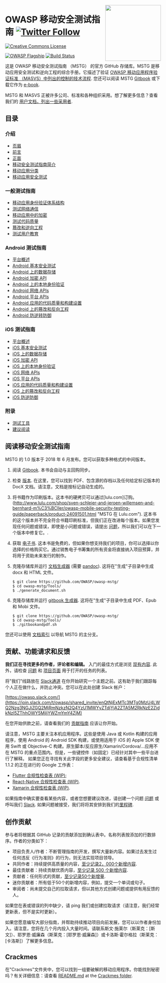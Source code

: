 <a href="https://leanpub.com/mobile-security-testing-guide"><img width=180px align="right" style="float: right;" src="Document/Images/mstg-cover-release-small.jpg"></a>

# OWASP 移动安全测试指南 [![Twitter Follow](https://img.shields.io/twitter/follow/OWASP_MSTG.svg?style=social&label=Follow)](https://twitter.com/OWASP_MSTG)

[![Creative Commons License](https://licensebuttons.net/l/by-sa/4.0/88x31.png)](https://creativecommons.org/licenses/by-sa/4.0/ "CC BY-SA 4.0")

[![OWASP Flagship](https://img.shields.io/badge/owasp-flagship%20project-48A646.svg)](https://www.owasp.org/index.php/Category:OWASP_Project#tab=Project_Inventory)
[![Build Status](https://travis-ci.com/OWASP/owasp-mstg.svg?branch=master)](https://travis-ci.com/OWASP/owasp-mstg)

这是 OWASP 移动安全测试指南 （MSTG） 的官方 GitHub 存储库。MSTG 是移动应用安全测试和逆向工程的综合手册。它描述了验证 [OWASP 移动应用程序验证标准 （MASVS）中列出的控制的技术流程](https://github.com/OWASP/owasp-masvs "MASVS").
您还可以阅读 MSTG [Gitbook](https://mobile-security.gitbook.io/mobile-security-testing-guide/ "MSTG @ Gitbook") 或下载它作为 [e-book](https://leanpub.com/mobile-security-testing-guide-preview "MSTG as an e-book").

MSTG 和 MASVS 正被许多公司、标准和各种组织采用。想了解更多信息？查看我们的 [用户文档，列出一些采用者](Users.md).

## 目录

### 介绍

- [页眉](Document-cn/0x00-Header.md)
- [前言](Document-cn/Foreword.md)
- [正面](Document-cn/0x02-Frontispiece.md)
- [移动安全测试指南简介](Document-cn/0x03-Overview.md)
- [移动应用分类](Document-cn/0x04a-Mobile-App-Taxonomy.md)
- [移动应用安全测试](Document-cn/0x04b-Mobile-App-Security-Testing.md)

### 一般测试指南

- [移动应用身份验证体系结构](Document-cn/0x04e-Testing-Authentication-and-Session-Management.md)
- [测试网络通信](Document-cn/0x04f-Testing-Network-Communication.md)
- [移动应用中的加密](Document-cn/0x04g-Testing-Cryptography.md)
- [测试代码质量](Document-cn/0x04h-Testing-Code-Quality.md)
- [篡改和逆向工程](Document-cn/0x04c-Tampering-and-Reverse-Engineering.md)
- [测试用户教育](Document-cn/0x04i-Testing-user-interaction.md)

### Android 测试指南

- [平台概述](Document-cn/0x05a-Platform-Overview.md)
- [Android 基本安全测试](Document-cn/0x05b-Basic-Security_Testing.md)
- [Android 上的数据存储](Document-cn/0x05d-Testing-Data-Storage.md)
- [Android 加密 API](Document-cn/0x05e-Testing-Cryptography.md)
- [Android 上的本地身份验证](Document-cn/0x05f-Testing-Local-Authentication.md)
- [Android 网络 APIs](Document-cn/0x05g-Testing-Network-Communication.md)
- [Android 平台 APIs](Document-cn/0x05h-Testing-Platform-Interaction.md)
- [Android 应用的代码质量和构建设置](Document-cn/0x05i-Testing-Code-Quality-and-Build-Settings.md)
- [Android 上的篡改和反向工程](Document-cn/0x05c-Reverse-Engineering-and-Tampering.md)
- [Android 防逆转防御](Document-cn/0x05j-Testing-Resiliency-Against-Reverse-Engineering.md)

### iOS 测试指南

- [平台概述](Document-cn/0x06a-Platform-Overview.md)
- [iOS 基本安全测试](Document-cn/0x06b-Basic-Security-Testing.md)
- [iOS 上的数据存储](Document-cn/0x06d-Testing-Data-Storage.md)
- [iOS 加密 API](Document-cn/0x06e-Testing-Cryptography.md)
- [iOS 上的本地身份验证](Document-cn/0x06f-Testing-Local-Authentication.md)
- [iOS 网络 APIs](Document-cn/0x06g-Testing-Network-Communication.md)
- [iOS 平台 APIs](Document-cn/0x06h-Testing-Platform-Interaction.md)
- [iOS 应用的代码质量和构建设置](Document-cn/0x06i-Testing-Code-Quality-and-Build-Settings.md)
- [iOS 上的篡改和反向工程](Document-cn/0x06c-Reverse-Engineering-and-Tampering.md)
- [iOS 防逆防御](Document-cn/0x06j-Testing-Resiliency-Against-Reverse-Engineering.md)

### 附录

- [测试工具](Document-cn/0x08-Testing-Tools.md)
- [建议阅读](Document-cn/0x09-Suggested-Reading.md)

## 阅读移动安全测试指南

MSTG 的 1.0 版本于 2018 年 6 月发布。您可以获取多种格式的中间版本。

1. 阅读 [Gitbook](https://mobile-security.gitbook.io/mobile-security-testing-guide/ "Gitbook"). 本书会自动与主回购同步。

2. 检查 [版本](https://github.com/OWASP/owasp-mstg/releases "Our releases"). 在这里，您可以找到 PDF、包含源的存档以及任何给定标记版本的 DocX 文档。请注意，文档是按标记自动生成的。

3. 将书籍作为印刷版本。这本书的硬拷贝可以通过[lulu.com]订购。(http://www.lulu.com/shop/sven-schleier-and-jeroen-willemsen-and-bernhard-m%C3%BCller/owasp-mobile-security-testing-guide/paperback/product-24091501.html "MSTG 在 Lulu.com"). 这本书的这个版本并不完全符合书籍印刷标准，但我们正在改进每个版本。如果您发现任何问题或错误，即使是小问题或错误，请提出 [问题](https://github.com/OWASP/owasp-mstg/issues "我们的问题部分")，所以我们可以在下一个版本中修复它。.

4. 获取 [电子书](https://leanpub.com/mobile-security-testing-guide-preview "MSTG as an e-book"). 这本书是免费的，但如果你想支持我们的项目，你可以选择以你选择的价格购买它。通过销售电子书筹集的所有资金将直接纳入项目预算，并将用于资助未来发行的制作。

5. 克隆存储库并运行 [文档生成器](https://github.com/OWASP/owasp-mstg/blob/master/Tools/generate_document.sh "The document generator") (需要 [pandoc](http://pandoc.org "Pandoc")). 这将在"生成"子目录中生成 docx 和 HTML 文件。

    ```shell
    $ git clone https://github.com/OWASP/owasp-mstg/
    $ cd owasp-mstg/Tools/
    $ ./generate_document.sh
    ```

6. 克隆存储库并运行 [gitbook 生成器](https://github.com/OWASP/owasp-mstg/blob/master/Tools/gitbookepubandpdf.sh "Gitbook based"). 这将在"生成"子目录中生成 PDF、Epub 和 Mobi 文件。

    ```shell
    $ git clone https://github.com/OWASP/owasp-mstg/
    $ cd owasp-mstg/Tools/
    $ ./gitbookandpdf.sh
    ```

您还可以使用 [文档索引](https://rawgit.com/OWASP/owasp-mstg/master/Generated/OWASP-MSTG-Table-of-Contents.html "TOC") 以导航 MSTG 的主分支。

## 贡献、功能请求和反馈

**我们正在寻找更多的作者，评论者和编辑。** 入门的最佳方式是浏览 [现有内容](https://mobile-security.gitbook.io/mobile-security-testing-guide/ "existing content"). 此外，请检查 [问题](https://github.com/OWASP/owasp-mstg/issues "our issues section") 和 [项目页面](https://github.com/OWASP/owasp-mstg/projects/2 "The MSTG Project") 用于打开的任务的列表。

将"我们"线路放在 [Slack通道](https://app.slack.com/client/T04T40NHX/C1M6ZVC6S "Come to our Slack!") 在你开始研究一个主题之前。这有助于我们跟踪每个人正在做什么，并防止冲突。您可以在此处创建 Slack 帐户：

[https://owasp.slack.com/](https://join.slack.com/t/owasp/shared_invite/enQtNjExMTc3MTg0MzU4LWQ2Nzg3NGJiZGQ2MjRmNzkzN2Q4YzU1MWYyZTdjYjA2ZTA5M2RkNzE2ZjdkNzI5ZThhOWY5MjljYWZmYmY4ZjM)

在您开始供款之前，请查看我们的 [贡献指南](https://github.com/OWASP/owasp-mstg/blob/master/CONTRIBUTING.md "Contribution Guide") 应该让你开始。

请注意，MSTG 主要关注本机应用程序。这些是使用 Java 或 Kotlin 构建的应用程序，使用 Android 的 Android SDK 构建，或使用适用于 iOS 的 Apple SDK 使用 Swift 或 Objective-C 构建。原生脚本/反应原生/Xamarin/Cordova/...应用不在 MSTG 的重点范围内。但是，一些键控件（如固定）已经针对其中一些平台进行了解释。
如果您正在寻找有关此字段的更多安全建议，请查看基于合规性清单 1.1.2 的正在进行的 Google 工作表：

- [Flutter 合规性检查表 (WIP)](https://drive.google.com/open?id=1wHK3VI1cU1xmYrCu9yb5OHKUEeLIPSkC "Flutter Compliancy Checklist");
- [React-Native 合规性检查表 (WIP)](https://drive.google.com/open?id=1P5FZ_Bup5eSPOmkePZA8cIpKGOKvngkN "React-Native Compliancy Checklist").
- [Xamarin 合规性检查表 (WIP)](https://drive.google.com/open?id=1UL1yLRREJwXfe0HlrcX-IuvPYQM7lTtG "Xamarin Compliancy Checklist").

如果指南中确实要查看某些内容，或者您想要建议改进，请创建一个问题 [问题](https://github.com/OWASP/owasp-mstg/issues "Issue") 或呼叫我们 [Slack](https://app.slack.com/client/T04T40NHX/C1M6ZVC6S "Come to our Slack!").
如果问题被接受，我们将将其安排到我们的[里程碑](https://github.com/OWASP/owasp-mstg/milestones "Milestones").

## 创作贡献

参与者将根据其 GitHub 记录的贡献添加到确认表中。名称列表按添加的行数排序。作者的分类如下：

- 项目负责人/作者：不断管理指南的开发，撰写大量新内容。如果过去发生过任何违反《行为准则》的行为，则无法实现项目领导。
- 共同作者：持续提供高质量的内容，[至少记录2，000个新增内容](https://github.com/OWASP/owasp-mstg/graphs/contributors "Co-author").
- 最佳贡献者：持续贡献优质内容，[至少记录 500 个新增内容](https://github.com/OWASP/owasp-mstg/graphs/contributors "Top Contributor").
- 贡献者：任何形式的贡献，[至少记录50个新增量](https://github.com/OWASP/owasp-mstg/graphs/contributors "Contributor").
- 迷你贡献者：所有低于50个的新增内容，例如，提交一个单词或句子。
- 审阅者：尚未提交自己的拉取请求，但以其他方式创建问题或提供有用反馈的人。

如果您在表或错误的列中缺少，请 ping 我们或创建拉取请求（请注意，我们经常更新表，但不是实时更新）。

如果您愿意编写大部分指南，并帮助持续推动项目向前发展，您可以以作者身份加入。请注意，您将在几个月内投入大量时间。请联系斯文·施莱尔（斯莱克：[斯文]）、耶罗恩·威廉森（斯莱克：[耶罗恩·威廉森]）或卡洛斯·霍尔格拉（斯莱克：[卡洛斯]）了解更多信息。

## Crackmes

在"Crackmes"文件夹中，您可以找到一组要破解的移动应用程序。你能找到秘密吗？有关详细信息：请查看 [README.md](https://github.com/OWASP/owasp-mstg/blob/master/Crackmes/README.md "Crackmes readme") at the [Crackmes folder](https://github.com/OWASP/owasp-mstg/blob/master/Crackmes "Crackmes folder").
